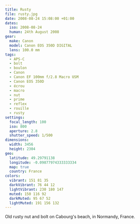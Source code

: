 ```yaml
---
title: Rusty
file: rusty.jpg
date: 2008-08-24 15:08:00 +01:00
dates:
  iso: 2008-08-24
  human: 24th August 2008
gear:
  make: Canon
  model: Canon EOS 350D DIGITAL
  lens: 100.0 mm
tags:
  - APS-C
  - bolt
  - boulon
  - Canon
  - Canon EF 100mm f/2.8 Macro USM
  - Canon EOS 350D
  - écrou
  - macro
  - nut
  - prime
  - reflex
  - rouille
  - rusty
settings:
  focal_length: 100
  iso: 800
  aperture: 2.8
  shutter_speed: 1/500
dimensions:
  width: 3456
  height: 2304
geo:
  latitude: 49.29791138
  longitude: -0.09877974333333334
  map: true
  country: France
colors:
  vibrant: 151 81 35
  darkVibrant: 76 44 12
  lightVibrant: 230 180 147
  muted: 150 116 92
  darkMuted: 95 67 52
  lightMuted: 191 156 132
---
```


Old rusty nut and bolt on Cabourg's beach, in Normandy, France.
